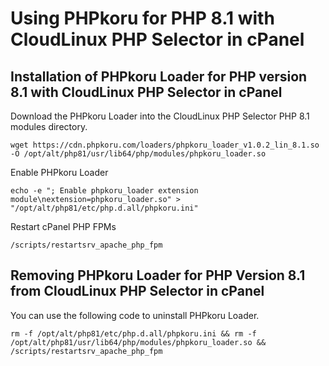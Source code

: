 # Using PHPkoru for PHP 8.1 with CloudLinux PHP Selector in cPanel

## Installation of PHPkoru Loader for PHP version 8.1 with CloudLinux PHP Selector in cPanel

Download the PHPkoru Loader into the CloudLinux PHP Selector PHP 8.1 modules directory.
```shell
wget https://cdn.phpkoru.com/loaders/phpkoru_loader_v1.0.2_lin_8.1.so -O /opt/alt/php81/usr/lib64/php/modules/phpkoru_loader.so
```

Enable PHPkoru Loader
```shell
echo -e "; Enable phpkoru_loader extension module\nextension=phpkoru_loader.so" > "/opt/alt/php81/etc/php.d.all/phpkoru.ini"
```

Restart cPanel PHP FPMs
```shell
/scripts/restartsrv_apache_php_fpm
```

## Removing PHPkoru Loader for PHP Version 8.1 from CloudLinux PHP Selector in cPanel

You can use the following code to uninstall PHPkoru Loader.
```shell
rm -f /opt/alt/php81/etc/php.d.all/phpkoru.ini && rm -f /opt/alt/php81/usr/lib64/php/modules/phpkoru_loader.so && /scripts/restartsrv_apache_php_fpm
```